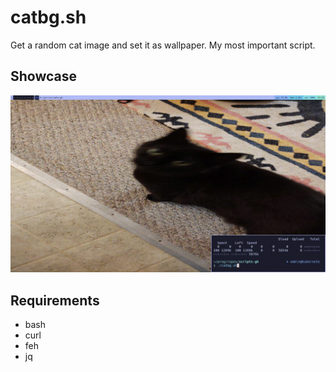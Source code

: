 # catbg.sh

Get a random cat image and set it as wallpaper.
My most important script.

## Showcase

![clip of the script setting desktop wallpaper to cat image](./.images/catbg_showcase.gif)

## Requirements
- bash
- curl
- feh
- jq
